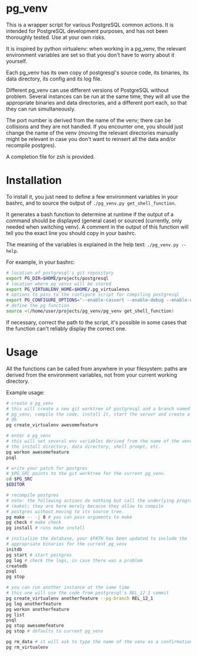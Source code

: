 # pg\_venv

This is a wrapper script for various PostgreSQL common actions.
It is intended for PostgreSQL development purposes, and has not been thoroughly
tested. Use at your own risks.

It is inspired by python virtualenv: when working in a pg\_venv, the relevant
environment variables are set so that you don't have to worry about it
yourself.

Each pg\_venv has its own copy of postgresql's source code, its binaries, its
data directory, its config and its log file.

Different pg\_venv can use different versions of PostgreSQL without problem.
Several instances can be run at the same time, they will all use the appropriate
binaries and data directories, and a different port each, so that they can run
simultaneously.

The port number is derived from the name of the venv; there can be collisions
and they are not handled. If you encounter one, you should just change the name
of the venv (moving the relevant directories manually might be relevant in case
you don't want to reinsert all the data and/or recompile postgres).

A completion file for zsh is provided.

# Installation

To install it, you just need to define a few environment variables in your
bashrc, and to source the output of `./pg_venv.py get_shell_function`.

It generates a bash function to determine at runtime if the output of a command
should be displayed (general case) or sourced (currently, only needed when
switching venv). A comment in the output of this function will tell you the
exact line you should copy in your bashrc.

The meaning of the variables is explained in the help text: `./pg_venv.py
--help`.

For example, in your bashrc:

```sh
# location of postgresql's git repository
export PG_DIR=$HOME/projects/postgresql
# location where pg_venvs will be stored
export PG_VIRTUALENV_HOME=$HOME/.pg_virtualenvs
# options to pass to the configure script for compiling postgresql
export PG_CONFIGURE_OPTIONS="--enable-cassert --enable-debug --enable-depend"
# define the pg function
source <(/home/user/projects/pg_venv/pg_venv get_shell_function)
```

If necessary, correct the path to the script, it's possible in some cases that
the function can't reliably display the correct one.

# Usage

All the functions can be called from anywhere in your filesystem: paths are
derived from the environment variables, not from your current working directory.

Example usage:

```sh
# create a pg_venv
# this will create a new git worktree of postgresql and a branch named after your 
# pg_venv, compile the code, install it, start the server and create a
# db
pg create_virtualenv awesomefeature

# enter a pg_venv
# this will set several env variables derived from the name of the venv, e.g.
# the install directory, data directory, shell prompt, etc.
pg workon awesomefeature
psql

# write your patch for postgres
# $PG_SRC points to the git worktree for the current pg_venv.
cd $PG_SRC
$EDITOR

# recompile postgres
# note: the following actions do nothing but call the underlying program
# (make); they are here merely because they allow to compile
# postgres without moving to its source tree.
pg make -- -j 8 # you can pass arguments to make
pg check # make check
pg install # runs make install

# initialize the database, your $PATH has been updated to include the 
# appropriate binaries for the current pg_venv
initdb
pg start # start postgres
pg log # check the logs, in case there was a problem
createdb
psql
pg stop

# you can run another instance at the same time
# this one will use the code from postgresql's REL_12_1 commit
pg create_virtualenv anotherfeature --pg-branch REL_12_1
pg log anotherfeature
pg workon anotherfeature
pg list
psql
pg stop awesomefeature
pg stop # defaults to current pg_venv

pg rm_data # it will ask to type the name of the venv as a confirmation
pg rm_virtualenv
```
